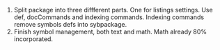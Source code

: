 1.  Split package into three diffferent parts. One for listings settings. Use def, docCommands and
    indexing commands. Indexing commands remove symbols defs into sybpackage.
2.  Finish symbol management, both text and math. Math already 80% incorporated.
